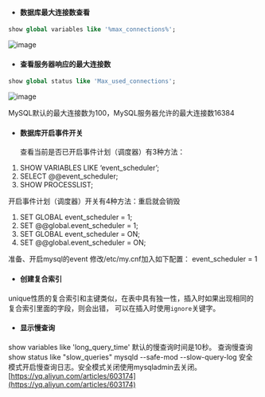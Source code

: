 - #### 数据库最大连接数查看

```sql
show global variables like '%max_connections%';

```
![image](https://user-images.githubusercontent.com/7269690/41818905-0f47ca2e-77ea-11e8-9424-3f7182f80f59.png)


- #### 查看服务器响应的最大连接数
```sql
show global status like 'Max_used_connections';
```
![image](https://user-images.githubusercontent.com/7269690/41818936-b06eb9e4-77ea-11e8-94a4-83568d03c8d5.png)

MySQL默认的最大连接数为100，MySQL服务器允许的最大连接数16384

- #### 数据库开启事件开关

  查看当前是否已开启事件计划（调度器）有3种方法： 
1) SHOW VARIABLES LIKE ‘event_scheduler’; 
2) SELECT @@event_scheduler; 
3) SHOW PROCESSLIST;


  开启事件计划（调度器）开关有4种方法：重启就会销毁 
1) SET GLOBAL event_scheduler = 1; 
2) SET @@global.event_scheduler = 1; 
3) SET GLOBAL event_scheduler = ON; 
4) SET @@global.event_scheduler = ON;


  准备、开启mysql的event
修改/etc/my.cnf加入如下配置：
event_scheduler = 1


- #### 创建复合索引
unique性质的复合索引和主键类似，在表中具有独一性，插入时如果出现相同的复合索引里面的字段，则会出错， 可以在插入时使用`ignore`关键字。

- #### 显示慢查询
show variables like 'long_query_time'
默认的慢查询时间是10秒。
查询慢查询
show status like "slow_queries"
mysqld --safe-mod --slow-query-log 安全模式开启慢查询日志。安全模式关闭使用mysqladmin去关闭。
[https://yq.aliyun.com/articles/603174](https://yq.aliyun.com/articles/603174)

